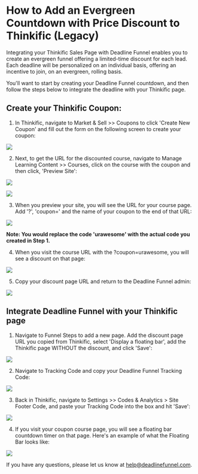 # How to Add an Evergreen Countdown with Price Discount to Thinkific \(Legacy\)

Integrating your Thinkific Sales Page with Deadline Funnel enables you to create an evergreen funnel offering a limited-time discount for each lead. Each deadline will be personalized on an individual basis, offering an incentive to join, on an evergreen, rolling basis.

You'll want to start by creating your Deadline Funnel countdown, and then follow the steps below to integrate the deadline with your Thinkific page.

## Create your Thinkific Coupon:

1. In Thinkific, navigate to Market & Sell &gt;&gt; Coupons to click 'Create New Coupon' and fill out the form on the following screen to create your coupon:

![](https://d33v4339jhl8k0.cloudfront.net/docs/assets/53974d6ce4b0c76107b109d1/images/5bc4b57c042863158cc76c1e/file-iaBQagp3y5.png)

2. Next, to get the URL for the discounted course, navigate to Manage Learning Content &gt;&gt; Courses, click on the course with the coupon and then click, 'Preview Site':

![](https://d33v4339jhl8k0.cloudfront.net/docs/assets/53974d6ce4b0c76107b109d1/images/5bc4b589042863158cc76c1f/file-QhkEs2SlRC.png)

![](https://d33v4339jhl8k0.cloudfront.net/docs/assets/53974d6ce4b0c76107b109d1/images/5bc4b594042863158cc76c21/file-E6kCH4Pk17.png)

3. When you preview your site, you will see the URL for your course page. Add '?', 'coupon=' and the name of your coupon to the end of that URL:

![](https://d33v4339jhl8k0.cloudfront.net/docs/assets/53974d6ce4b0c76107b109d1/images/58925adb2c7d3a7846308594/file-EKy5HLsyBC.png)

**Note: You would replace the code 'urawesome' with the actual code you created in Step 1.**

4. When you visit the course URL with the ?coupon=urawesome, you will see a discount on that page:

![](https://d33v4339jhl8k0.cloudfront.net/docs/assets/53974d6ce4b0c76107b109d1/images/58925b702c7d3a7846308597/file-eoFhqpYcHG.png)

5. Copy your discount page URL and return to the Deadline Funnel admin:

![](https://d33v4339jhl8k0.cloudfront.net/docs/assets/53974d6ce4b0c76107b109d1/images/58925c492c7d3a784630859d/file-38EcredbId.png)

## Integrate Deadline Funnel with your Thinkific page

1. Navigate to Funnel Steps to add a new page. Add the discount page URL you copied from Thinkific, select 'Display a floating bar', add the Thinkific page WITHOUT the discount, and click 'Save':

![](https://d33v4339jhl8k0.cloudfront.net/docs/assets/53974d6ce4b0c76107b109d1/images/5c783c362c7d3a0cb932155e/file-JDPyIgnWsG.png)

2. Navigate to Tracking Code and copy your Deadline Funnel Tracking Code:

![](https://d33v4339jhl8k0.cloudfront.net/docs/assets/53974d6ce4b0c76107b109d1/images/5a7b84f70428634376cfec58/file-nCV9LRDZSb.png)

3. Back in Thinkific, navigate to Settings &gt;&gt; Codes & Analytics &gt; Site Footer Code, and paste your Tracking Code into the box and hit 'Save':

![](https://d33v4339jhl8k0.cloudfront.net/docs/assets/53974d6ce4b0c76107b109d1/images/5bc4b5a72c7d3a04dd5bab6c/file-cbc8t7BiZ7.png)

4. If you visit your coupon course page, you will see a floating bar countdown timer on that page. Here's an example of what the Floating Bar looks like:

![](https://d33v4339jhl8k0.cloudfront.net/docs/assets/53974d6ce4b0c76107b109d1/images/5c65c0a12c7d3a66e32e783a/file-r2622Bfum3.png)

If you have any questions, please let us know at [help@deadlinefunnel.com](mailto:mailto:help@deadlinefunnel.com).

